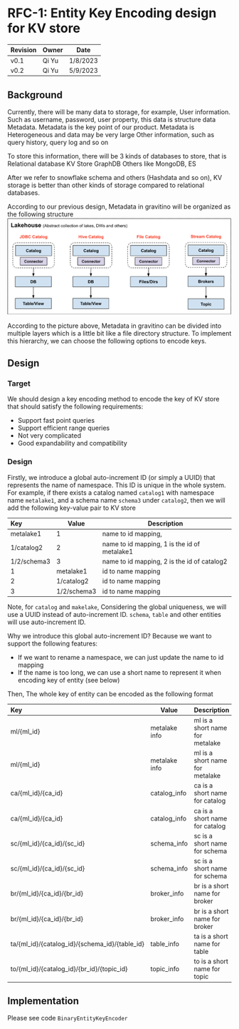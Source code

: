 <!--
  Copyright 2023 Datastrato Pvt Ltd.
  This software is licensed under the Apache License version 2.
-->

# RFC-1: Entity Key Encoding design for KV store

| Revision | Owner |  Date |
| :------- |-------| ------|
| v0.1     | Qi Yu | 1/8/2023|
| v0.2     | Qi Yu | 5/9/2023|

## Background
Currently, there will be many data to storage, for example, 
User information. Such as username, password, user property, this data is structure data
Metadata. Metadata is the key point of our product. Metadata is Heterogeneous and data may be very large
Other information, such as query history, query log and so on

To store this information, there will be 3 kinds of databases to store, that is
Relational database
KV Store
GraphDB
Others like MongoDB, ES

After we refer to snowflake schema and others (Hashdata and so on), KV storage is better than other kinds of storage compared to relational databases.

According to our previous design, Metadata in gravitino will be organized as the following structure
![mc](../rfc-1/schema-overview.png)

According to the picture above, Metadata in gravitino can be divided into multiple layers which is a little bit like a file directory structure. To implement this hierarchy, we can choose the following options to encode keys.

## Design

### Target

We should design a key encoding method to encode the key of KV store that should satisfy the following requirements:
- Support fast point queries 
- Support efficient range queries
- Not very complicated 
- Good expandability and compatibility


### Design 

Firstly, we introduce a global auto-increment ID (or simply a UUID) that represents the name of namespace. This ID is unique in the whole system. 
For example, if there exists a catalog named `catalog1` with namespace name `metalake1`, and a schema name `schema3` under `catalog2`, then we will add the following key-value pair to KV store

| Key         | Value       | Description                                  | 
|:------------|-------------|----------------------------------------------|
| metalake1   | 1           | name to id mapping,                          |
| 1/catalog2  | 2           | name to id mapping, 1 is the id of metalake1 |
| 1/2/schema3 | 3           | name to id mapping, 2 is the id of catalog2  |
| 1           | metalake1   | id to name mapping                           |
| 2           | 1/catalog2  | id to name mapping                           |
| 3           | 1/2/schema3 | id to name mapping                           |

Note, for `catalog` and `makelake`, Considering the global uniqueness, we will use a UUID instead of auto-increment ID.
`schema`, `table` and other entities will use auto-increment ID.


Why we introduce this global auto-increment ID? Because we want to support the following features:
- If we want to rename a namespace, we can just update the name to id mapping
- If the name is too long, we can use a short name to represent it when encoding key of entity (see below)

Then, The whole key of entity can be encoded as the following format


| Key                                            | Value         | Description                     | 
|:-----------------------------------------------|---------------|---------------------------------|
| ml/{ml_id}                                     | metalake info | ml is a short name for metalake |
| ml/{ml_id}                                     | metalake info | ml is a short name for metalake |
| ca/{ml_id}/{ca_id}                             | catalog_info  | ca is a short name for catalog  |
| ca/{ml_id}/{ca_id}                             | catalog_info  | ca is a short name for catalog  |
| sc/{ml_id}/{ca_id}/{sc_id}                     | schema_info   | sc is a short name for schema   |
| sc/{ml_id}/{ca_id}/{sc_id}                     | schema_info   | sc is a short name for schema   |
| br/{ml_id}/{ca_id}/{br_id}                     | broker_info   | br is a short name for broker   |
| br/{ml_id}/{ca_id}/{br_id}                     | broker_info   | br is a short name for broker   |
| ta/{ml_id}/{catalog_id}/{schema_id}/{table_id} | table_info    | ta is a short name for table    |
| to/{ml_id}/{catalog_id}/{br_id}/{topic_id}     | topic_info    | to is a short name for topic    |

## Implementation

Please see code ```BinaryEntityKeyEncoder```


